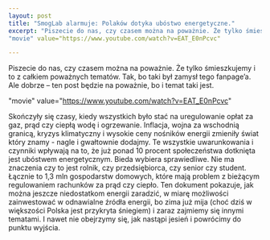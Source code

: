 ```yaml
---
layout: post
title: "SmogLab alarmuje: Polaków dotyka ubóstwo energetyczne."
excerpt: "Piszecie do nas, czy czasem można na poważnie. Że tylko śmieszkujemy i to z całkiem poważnych tematów. Tak, bo taki był zamysł tego fanpage’a. Ale dobrze – ten post będzie na poważnie, bo i temat taki jest."
"movie" value="https://www.youtube.com/watch?v=EAT_E0nPcvc"

---
```


Piszecie do nas, czy czasem można na poważnie. Że tylko śmieszkujemy i to z całkiem poważnych tematów. Tak, bo taki był zamysł tego fanpage’a. Ale dobrze – ten post będzie na poważnie, bo i temat taki jest.

"movie" value="https://www.youtube.com/watch?v=EAT_E0nPcvc"

Skończyły się czasy, kiedy wszystkich było stać na uregulowanie opłat za gaz, prąd czy ciepłą wodę i ogrzewanie. Inflacja, wojna za wschodnią granicą, kryzys klimatyczny i wysokie ceny nośników energii zmieniły świat który znamy - nagle i gwałtownie dodajmy. Te wszystkie uwarunkowania i czynniki wpływają na to, że już ponad 10 procent społeczeństwa dotknięta jest ubóstwem energetycznym. Bieda wybiera sprawiedliwe. Nie ma znaczenia czy to jest rolnik, czy przedsiębiorca, czy senior czy student. Łącznie to 1,3 mln gospodarstw domowych, które mają problem z bieżącym regulowaniem rachunków za prąd czy ciepło. Ten dokument pokazuje, jak można jeszcze niedostatkom energii zaradzić, w miarę możliwości zainwestować w odnawialne źródła energii, bo zima już mija (choć dziś w większości Polska jest przykryta śniegiem) i zaraz zajmiemy się innymi tematami. I nawet nie obejrzymy się, jak nastąpi jesień i powrócimy do punktu wyjścia. 

